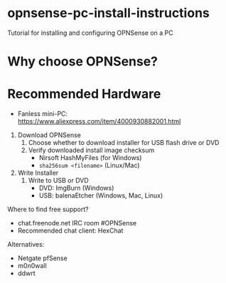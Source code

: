 # opnsense-pc-install-instructions
Tutorial for installing and configuring OPNSense on a PC

# Why choose OPNSense?

# Recommended Hardware
* Fanless mini-PC: https://www.aliexpress.com/item/4000930882001.html

1. Download OPNSense
	1. Choose whether to download installer for USB flash drive or DVD
	2. Verify downloaded install image checksum
		* Nirsoft HashMyFiles (for Windows)
		* `sha256sum <filename>` (Linux/Mac)
2. Write Installer
	1. Write to USB or DVD
		* DVD: ImgBurn (Windows)
		* USB: balenaEtcher (Windows, Mac, Linux)
	
	
Where to find free support?
* chat.freenode.net IRC room #OPNSense
* Recommended chat client: HexChat

Alternatives:
* Netgate pfSense
* m0n0wall
* ddwrt 
